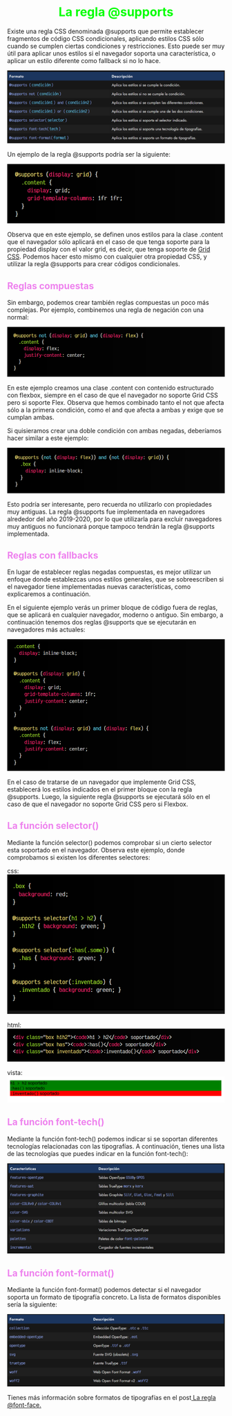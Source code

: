# <span style="color:lime"><center>La regla @supports</center></span>

Existe una regla CSS denominada @supports que permite establecer fragmentos de código CSS condicionales, aplicando estilos CSS sólo cuando se cumplen ciertas condiciones y restricciones. Esto puede ser muy útil para aplicar unos estilos si el navegador soporta una característica, o aplicar un estilo diferente como fallback si no lo hace.

![alt text](./imagenes-la-regla-@supports/image.png)

Un ejemplo de la regla @supports podría ser la siguiente:

![alt text](./imagenes-la-regla-@supports/image-1.png)

Observa que en este ejemplo, se definen unos estilos para la clase .content que el navegador sólo aplicará en el caso de que tenga soporte para la propiedad display con el valor grid, es decir, que tenga soporte de [Grid CSS](https://lenguajecss.com/css/maquetacion-y-colocacion/grid-css/). Podemos hacer esto mismo con cualquier otra propiedad CSS, y utilizar la regla @supports para crear códigos condicionales.

## <span style="color:violet">Reglas compuestas</span>
Sin embargo, podemos crear también reglas compuestas un poco más complejas. Por ejemplo, combinemos una regla de negación con una normal:

![alt text](./imagenes-la-regla-@supports/image-2.png)

En este ejemplo creamos una clase .content con contenido estructurado con flexbox, siempre en el caso de que el navegador no soporte Grid CSS pero si soporte Flex. Observa que hemos combinado tanto el not que afecta sólo a la primera condición, como el and que afecta a ambas y exige que se cumplan ambas.

Si quisieramos crear una doble condición con ambas negadas, deberíamos hacer similar a este ejemplo:

![alt text](./imagenes-la-regla-@supports/image-3.png)

Esto podría ser interesante, pero recuerda no utilizarlo con propiedades muy antiguas. La regla @supports fue implementada en navegadores alrededor del año 2019-2020, por lo que utilizarla para excluir navegadores muy antiguos no funcionará porque tampoco tendrán la regla @supports implementada.

## <span style="color:violet">Reglas con fallbacks</span>
En lugar de establecer reglas negadas compuestas, es mejor utilizar un enfoque donde establezcas unos estilos generales, que se sobreescriben si el navegador tiene implementadas nuevas características, como explicaremos a continuación.

En el siguiente ejemplo verás un primer bloque de código fuera de reglas, que se aplicará en cualquier navegador, moderno o antiguo. Sin embargo, a continuación tenemos dos reglas @supports que se ejecutarán en navegadores más actuales:

![alt text](./imagenes-la-regla-@supports/image-4.png)

En el caso de tratarse de un navegador que implemente Grid CSS, establecerá los estilos indicados en el primer bloque con la regla @supports. Luego, la siguiente regla @supports se ejecutará sólo en el caso de que el navegador no soporte Grid CSS pero si Flexbox.

## <span style="color:violet">La función selector()</span>
Mediante la función selector() podemos comprobar si un cierto selector esta soportado en el navegador. Observa este ejemplo, donde comprobamos si existen los diferentes selectores:

css:
![alt text](./imagenes-la-regla-@supports/image-5.png)

html:
![alt text](./imagenes-la-regla-@supports/image-6.png)

vista:
![alt text](./imagenes-la-regla-@supports/image-7.png)

## <span style="color:violet">La función font-tech()</span>
Mediante la función font-tech() podemos indicar si se soportan diferentes tecnologías relacionadas con las tipografías. A continuación, tienes una lista de las tecnologías que puedes indicar en la función font-tech():

![alt text](./imagenes-la-regla-@supports/image-8.png)

## <span style="color:violet">La función font-format()</span>
Mediante la función font-format() podemos detectar si el navegador soporta un formato de tipografía concreto. La lista de formatos disponibles sería la siguiente:

![alt text](./imagenes-la-regla-@supports/image-9.png)

Tienes más información sobre formatos de tipografías en el post[ La regla @font-face.](https://lenguajecss.com/css/cargar-tipografias/regla-font-face/)